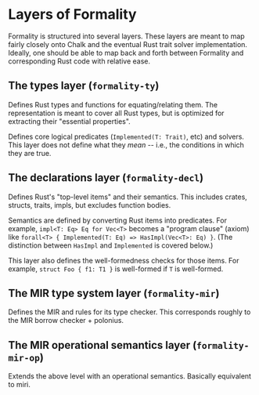 # Layers of Formality

Formality is structured into several layers.
These layers are meant to map fairly closely onto Chalk and the eventual Rust trait solver implementation.
Ideally, one should be able to map back and forth between Formality and corresponding Rust code with relative ease.
<!-- "the code": the rustc code? Chalk code? redex code? -->

## The types layer (`formality-ty`)

Defines Rust types and functions for equating/relating them.
The representation is meant to cover all Rust types,
but is optimized for extracting their "essential properties".

Defines core logical predicates (`Implemented(T: Trait)`, etc) and solvers.
This layer does not define what they *mean* -- i.e., the conditions in which they are true.

## The declarations layer (`formality-decl`)

Defines Rust's "top-level items" and their semantics.
This includes crates, structs, traits, impls, but excludes function bodies.
<!-- can we be more specific than "top-level items" -->
<!-- will it always exclude functions? -->

Semantics are defined by converting Rust items into predicates.
For example, `impl<T: Eq> Eq for Vec<T>` becomes a "program clause" (axiom)
like `forall<T> { Implemented(T: Eq) => HasImpl(Vec<T>: Eq) }`.
(The distinction between `HasImpl` and `Implemented` is covered below.)

This layer also defines the well-formedness checks for those items.
For example, `struct Foo { f1: T1 }` is well-formed if `T` is well-formed.

## The MIR type system layer (`formality-mir`)

Defines the MIR and rules for its type checker.
This corresponds roughly to the MIR borrow checker + polonius.

<!-- Nick: and the type checker (and trait system) too, or is this just about lifetime checking? -->
<!-- Niko: all the things  -->
<!-- Niko: note that the MIR borrow checker includes a type checker -->

## The MIR operational semantics layer (`formality-mir-op`)

Extends the above level with an operational semantics.
Basically equivalent to miri.
